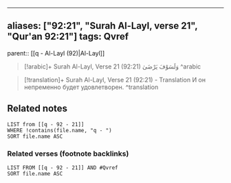 
---
aliases: ["92:21", "Surah Al-Layl, verse 21", "Qur'an 92:21"]
tags: Qvref
---

parent:: [[q - Al-Layl (92)|Al-Layl]]

> [!arabic]+ Surah Al-Layl, Verse 21 (92:21)
> <span class="quran-arabic">وَلَسَوْفَ يَرْضَىٰ</span>
^arabic

> [!translation]+ Surah Al-Layl, Verse 21 (92:21) - Translation
> И он непременно будет удовлетворен.
^translation



## Related notes
```dataview
LIST from [[q - 92 - 21]]
WHERE !contains(file.name, "q - ")
SORT file.name ASC
```

### Related verses (footnote backlinks)
```dataview
LIST FROM [[q - 92 - 21]] AND #Qvref
SORT file.name ASC
```

